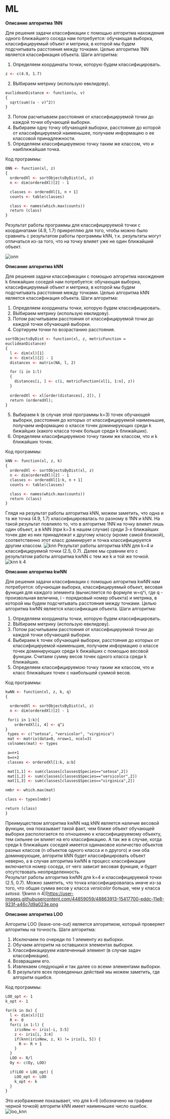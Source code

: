# ML
**Описание алгоритма 1NN**

Для решения задачи классификации с помощью алгоритма нахождения одного ближайшего соседа нам потребуется: обучающая выборка, 
классифицируемый объект и метрика, в которой мы будем подсчитывать расстояния между точками. Целью алгоритма 
1NN является классификация объекта. 
Шаги алгоритма:
1) Определяем координаты точки, которую будем классифицировать. 
```html
z <- c(4.9, 1.7)
```
2) ВЫбираем метрику (использую евклидову).
```html
euclideanDistance <- function(u, v)
{
  sqrt(sum((u - v)^2))
}
```
3) Потом расчитываем расстояния от классифицируемой точки до каждой точки обучающей выборки. 
4) Выбираем одну точку обучающей выборки, расстояние до которой от классифицируемой наименьшее, получаем информацию о ее классовой принадлежности. 
5) Определяем классифицируемою точку таким же классом, что и наиближайшая точка. 

Код программы:

```html
ONN <- function(xl, z)
{
  orderedXl <- sortObjectsByDist(xl, z)
  n <- dim(orderedXl)[2] - 1

  classes <- orderedXl[1, n + 1]
  counts <- table(classes)

  class <- names(which.max(counts))
  return (class)
}
```

Результат работы программы для классифицируемой точки с координатами (4.9, 1.7) прикрепляю для того, чтобы можно было сравнить с результатом работы программы kNN, т.к. результаты могут отличаться из-за того, что на точку влияет уже не один ближайший объект.

![onn](https://user-images.githubusercontent.com/44859059/48857418-defafc00-edc9-11e8-9d8d-1dc2b1603ebb.png)


**Описание алгоритма kNN**

Для решения задачи классификации с помощью алгоритма нахождения k ближайших соседей нам потребуется: обучающая выборка, 
классифицируемый объект и метрика, в которой мы будем подсчитывать расстояния между точками. Целью алгоритма kNN является классификация объекта. 
Шаги алгоритма: 
1) Определяем координаты точки, которую будем классифицировать. 
2) ВЫбираем метрику (использую евклидову).
3) Потом расчитываем расстояния от классифицируемой точки до каждой точки обучающей выборки.
4) Сортируем точки по возрастанию расстояния.
```html
sortObjectsByDist <- function(xl, z, metricFunction =
euclideanDistance)
{
  l <- dim(xl)[1]
  n <- dim(xl)[2] - 1
  distances <- matrix(NA, l, 2)

  for (i in 1:l)
  {
    distances[i, ] <- c(i, metricFunction(xl[i, 1:n], z))
  }
                      
  orderedXl <- xl[order(distances[, 2]), ]
  return (orderedXl);
}
```
5) Выбираем k (в случае этой программы k=3) точек обучающей выборки, расстояния до которых от классифицируемой наименьшие,  получаем информацию о классе точек доминирующих среди k бижайших (какого класса точек больше среди k ближайших). 
6) Определяем классифицируемою точку таким же классом, что и k ближайших точек.

Код программы:

```html
kNN <- function(xl, z, k)
{
  orderedXl <- sortObjectsByDist(xl, z)
  n <- dim(orderedXl)[2] - 1
  classes <- orderedXl[1:k, n + 1]
  counts <- table(classes)

  class <- names(which.max(counts))
  return (class)
}
```
Глядя на результат работы алгоритма kNN, можем заметить, что одна и та же точка (4.9, 1.7) классифицировалась по разному в 1NN и kNN. На такой результат повлияло то, что в алгоритме 1NN на точку влияет лишь один объект, а в kNN (при k=3 в нашем случае) среди 3-х ближайших точек две из них принадлежат к другому классу (кроме самой близкой), соответственно этот класс доминирует и точка классифицируется другим классом.
![knn](https://user-images.githubusercontent.com/44859059/48858289-02bf4180-edcc-11e8-85f3-796d77b769c5.png)
Результат работы алгоритма kNN для k=4 и классифицируемой точки (2.5, 0.7). Далее мы сравним его с результатом работы алгоритма kwNN с тем же k и той же точкой.
![knn k 4](https://user-images.githubusercontent.com/44859059/48863749-79177000-eddb-11e8-9967-8fc145049c53.png)


**Описание алгоритма kwNN**

Для решения задачи классификации с помощью алгоритма kwNN нам потребуется: обучающая выборка, классифицируемый объект, 
весовая функция для каждого элемента (вычисляется по формуле w=q^i, где q - произвольная величина, i - порядковый номер объекта) и метрика, в которой мы будем подсчитывать расстояния между точками. Целью алгоритма kwNN является классификация объекта. 
Шаги алгоритма: 
1) Определяем координаты точки, которую будем классифицировать. 
2) ВЫбираем метрику (использую евклидову).
3) Потом расчитываем расстояния от классифицируемой точки до каждой точки обучающей выборки. 
4) Выбираем k точек обучающей выборки, расстояния до которых от классифицируемой наименьшие,  получаем информацию о классе точек доминирующих среди k бижайших с помощью весовой функции. Считаем сумму весов точек одного класса среди k ближайших. 
5) Определяем классифицируемою точку таким же классом, что и класс ближайших точек с наибольшей суммой весов.

Код программы:

```html
kwNN <- function(xl, z, k, q)
{

  orderedXl <- sortObjectsByDist(xl, z)
  n <- dim(orderedXl)[2] - 1

 for(i in 1:k){
    orderedXl[i, 4] <- q^i
}
 types <- c("setosa", "versicolor", "virginica")
 mat <- matrix(data=0, nrow=1, ncol=3)
 colnames(mat) <- types

 a=n+1
 b=n+2
 classes <- orderedXl[1:k, a:b]

 mat[1,1] <- sum(classes[classes$Species=="setosa",2])
 mat[1,2] <- sum(classes[classes$Species=="versicolor",2])
 mat[1,3] <- sum(classes[classes$Species=="virginica",2])

nmbr <- which.max(mat)

class <- types[nmbr]

return (class)
}
```
Преимуществом алгоритма kwNN над kNN является наличие весовой функции, она показывает такой факт, чем ближе объект обучающей выборки распологается по отношению к классифицируемому объекту, тем сильнее он влияет на его классификацию. А так же в случае, когда среди k ближайших соседей имеется одинаковое количество объектов разных классов (n объектов одного класса и n другого) и они оба доминирующие, алгоритм kNN будет классифицировать объект неверно, а в случае алгоритма kwNN в процесс классификации включается номер соседа, от чего зависит весовая функция, и будет отсутствовать неопределенность.  
Результат работы алгоритма kwNN для k=4 и классифицируемой точки (2.5, 0.7). Можно заметить, что точка классифицировалась иначе из-за того, что общая сумма весов у класса *versicolor* больше, чем у класса *setosa*.
![kwnn n 4](https://user-images.githubusercontent.com/44859059/48863913-15417700-eddc-11e8-923f-a46c7d9a023e.png

**Описание алгоритма LOO**

Алгоритм LOO (leave-one-out) является алгоритмом, который проверяет алгоритмы на точность. 
Шаги алгоритма: 
1) Исключаем по очереди по 1 элементу из выборки. 
2) Обучаем алгоритм на оставшихся элементах выборки.
3) Классификацируем извлеченный элемент (в случае задач классификации). 
4) Возвращаем его. 
5) Извлекаем следующий и так далее со всеми элементами выборки.
6) В результате всех проведенных действий мы можем заметить, где алгоритм ошибся.

Код программы:

```html
LOO_opt <- 1
k_opt <- 1
 
for(k in Ox) {
  l <- dim(xl)[1]
  R <- 0
  for(i in 1:l) {
    irisNew <- iris[-i, 3:5]
    z <- iris[i, 3:4]
    if(knn(irisNew, z, k) != iris[i, 5]) {
      R <- R + 1
    }
  }
  LOO <- R/l
  Oy <- c(Oy, LOO)

  if(LOO < LOO_opt) {
    LOO_opt <- LOO
    k_opt <- k
  }
}
```
Это изображение показывает, что для k=6 (обозначено на графике черной точкой) алгоритм kNN имеет наименьшее число ошибок.
![loo_knn](https://user-images.githubusercontent.com/44859059/48860382-d0b0de00-edd1-11e8-9e08-e155cf2cc823.png)

